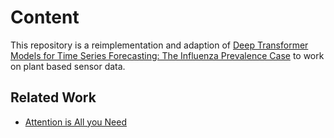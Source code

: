 # Content
This repository is a reimplementation and adaption of [Deep Transformer Models for Time Series Forecasting: The Influenza Prevalence Case](https://arxiv.org/pdf/2001.08317.pdf) to work on plant based sensor data.

## Related Work
 - [Attention is All you Need](https://proceedings.neurips.cc/paper/2017/file/3f5ee243547dee91fbd053c1c4a845aa-Paper.pdf)